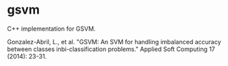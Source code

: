 # gsvm
C++ implementation for GSVM.

Gonzalez-Abril, L., et al. "GSVM: An SVM for handling imbalanced accuracy between classes inbi-classification problems." Applied Soft Computing 17 (2014): 23-31.
